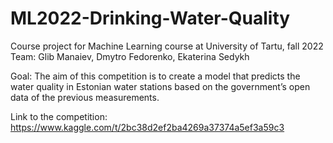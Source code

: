 # ML2022-Drinking-Water-Quality
Course project for Machine Learning course at University of Tartu, fall 2022
Team: Glib Manaiev, Dmytro Fedorenko, Ekaterina Sedykh

Goal: The aim of this competition is to create a model that predicts the water quality in Estonian water stations based on the government’s open data of the previous measurements.

Link to the competition: https://www.kaggle.com/t/2bc38d2ef2ba4269a37374a5ef3a59c3

